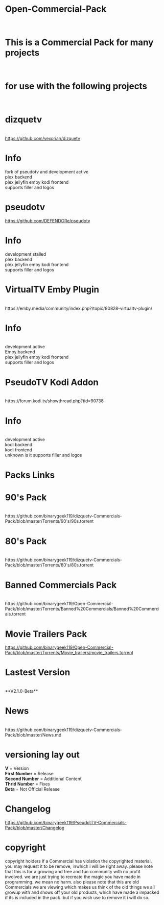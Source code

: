 

# Open-Commercial-Pack<br>

<br>

# This is a Commercial Pack for many projects

<br>

# for use with the following projects 

<br>

# dizquetv

<br>https://github.com/vexorian/dizquetv<br>

# Info 
fork of pseudotv and development active <br>
plex backend<br>
plex jellyfin emby kodi frontend <br>
supports filler and logos<br>

# pseudotv

https://github.com/DEFENDORe/pseudotv

# Info 
development stalled<br>
plex backend <br>
plex jellyfin emby kodi frontend<br>
supports filler and logos

# VirtualTV Emby Plugin

<br>
https://emby.media/community/index.php?/topic/80828-virtualtv-plugin/<br>

# Info 
<br>
development active <br>
Emby backend<br>
plex jellyfin emby kodi frontend <br>
supports filler and logos<br>

# PseudoTV Kodi Addon

<br>
https://forum.kodi.tv/showthread.php?tid=90738<br>

# Info 
<br>development active<br>
kodi backend<br>
kodi frontend 
<br>unknown is it supports filler and logos<br>

# Packs Links

# 90's Pack
<br>
https://github.com/binarygeek119/dizquetv-Commercials-Pack/blob/master/Torrents/90's/90s.torrent<br>


# 80's Pack
<br>
https://github.com/binarygeek119/dizquetv-Commercials-Pack/blob/master/Torrents/80's/80s.torrent<br>


# Banned Commercials Pack 
<br>
https://github.com/binarygeek119/Open-Commercial-Pack/blob/master/Torrents/Banned%20Commercials/Banned%20Commercials.torrent<br>


# Movie Trailers Pack <br>
https://github.com/binarygeek119/Open-Commercial-Pack/blob/master/Torrents/Movie_trailers/movie_trailers.torrent<br>


# Lastest Version 
<br >
**V2.1.0-Beta**<br>

# News
<br>
https://github.com/binarygeek119/dizquetv-Commercials-Pack/blob/master/News.md

# versioning lay out

**V** = Version<br>
**First Number** = Release<br />
**Second Number** = Additional Content<br>
**Thrid Number** = Fixes <br>
**Beta** = Not Official Release<br>

# Changelog

https://github.com/binarygeek119/PseudotTV-Commercials-Pack/blob/master/Changelog


# copyright
copyright holders if a Commercial has violation the copyrighted material. you may request it to be remove, inwhich i will be right away. please note that this is for a growing and free and fun community with no profit involved. we are just trying to recreate the magic you have made in programming. we mean no harm. also please note that this are old Commercials we are viewing which makes us think of the old things we all growup with and shows off your old products, which have made a impacked if its is included in the pack. but if you wish use to remove it i will do so. 

